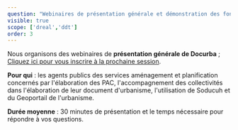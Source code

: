 ```yaml
---
question: "Webinaires de présentation générale et démonstration des fonctionnalités de Docurba"
visible: true
scope: ['dreal','ddt']
order: 3
---
```


Nous organisons des webinaires de **présentation générale de Docurba** ; [Cliquez ici pour vous inscrire à la prochaine session](https://app.livestorm.co/mte/docurba-presentation-generale-et-demonstration-des-fonctionnalites?s=964b2522-9697-4c3a-a862-693bd626e90d). 

**Pour qui** : les agents publics des services aménagement et planification concernés par l'élaboration des PAC, l'accompagnement des collectivités dans l'élaboration de leur document d'urbanisme, l'utilisation de Soducuh et du Geoportail de l'urbanisme.

**Durée moyenne** : 30 minutes de présentation et le temps nécessaire pour répondre à vos questions. 
